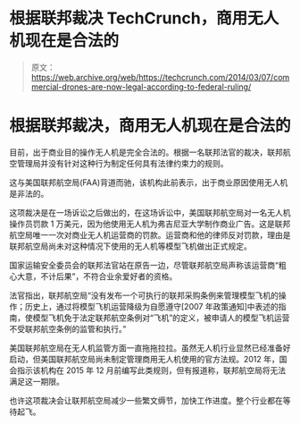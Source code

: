 # 根据联邦裁决 TechCrunch，商用无人机现在是合法的

> 原文：<https://web.archive.org/web/https://techcrunch.com/2014/03/07/commercial-drones-are-now-legal-according-to-federal-ruling/>

# 根据联邦裁决，商用无人机现在是合法的

目前，出于商业目的操作无人机是完全合法的。根据一名联邦法官的裁决，联邦航空管理局并没有针对这种行为制定任何具有法律约束力的规则。

这与美国联邦航空局(FAA)背道而驰，该机构此前表示，出于商业原因使用无人机是非法的。

这项裁决是在一场诉讼之后做出的，在这场诉讼中，美国联邦航空局对一名无人机操作员罚款 1 万美元，因为他使用无人机为弗吉尼亚大学制作商业广告。这是联邦航空局唯一一次对商业无人机运营商的罚款。运营商和他的律师反对罚款，理由是联邦航空局尚未对这种情况下使用的无人机等模型飞机做出正式规定。

国家运输安全委员会的联邦法官站在原告一边，尽管联邦航空局声称该运营商“粗心大意，不计后果”，不符合业余爱好者的资格。

法官指出，联邦航空局“没有发布一个可执行的联邦采购条例来管理模型飞机的操作；历史上，通过将模型飞机运营降级为自愿遵守[2007 年政策通知]中表述的指南，使模型飞机免于法定联邦航空条例对“飞机”的定义，被申请人的模型飞机运营不受联邦航空条例的监管和执行。”

美国联邦航空局在无人机监管方面一直拖拖拉拉。虽然无人机行业显然已经准备好启动，但美国联邦航空局尚未制定管理商用无人机使用的官方法规。2012 年，国会指示该机构在 2015 年 12 月前编写此类规则，但有报道称，联邦航空局将无法满足这一期限。

也许这项裁决会让联邦航空局减少一些繁文缛节，加快工作进度。整个行业都在等待起飞。